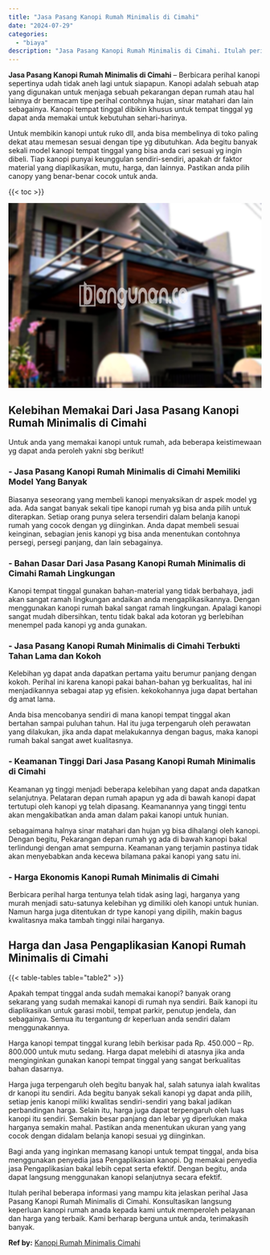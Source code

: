 ```yaml
---
title: "Jasa Pasang Kanopi Rumah Minimalis di Cimahi"
date: "2024-07-29"
categories: 
  - "biaya"
description: "Jasa Pasang Kanopi Rumah Minimalis di Cimahi. Itulah perihal beberapa informasi yang mampu kita jelaskan perihal Jasa Pasang Kanopi Rumah Minimalis di Cimahi..."
---
```


**Jasa Pasang Kanopi Rumah Minimalis di Cimahi** – Berbicara perihal kanopi sepertinya udah tidak aneh lagi untuk siapapun. Kanopi adalah sebuah atap yang digunakan untuk menjaga sebuah pekarangan depan rumah atau hal lainnya dr bermacam tipe perihal contohnya hujan, sinar matahari dan lain sebagainya. Kanopi tempat tinggal dibikin khusus untuk tempat tinggal yg dapat anda memakai untuk kebutuhan sehari-harinya.

Untuk membikin kanopi untuk ruko dll, anda bisa membelinya di toko paling dekat atau memesan sesuai dengan tipe yg dibutuhkan. Ada begitu banyak sekali model kanopi tempat tinggal yang bisa anda cari sesuai yg ingin dibeli. Tiap kanopi punyai keunggulan sendiri-sendiri, apakah dr faktor material yang diaplikasikan, mutu, harga, dan lainnya. Pastikan anda pilih canopy yang benar-benar cocok untuk anda.

{{< toc >}}

![Jasa Pasang Kanopi Rumah Minimalis di Cimahi](/images/harga-kanopi-minimalis-09.png)

## Kelebihan Memakai Dari Jasa Pasang Kanopi Rumah Minimalis di Cimahi

Untuk anda yang memakai kanopi untuk rumah, ada beberapa keistimewaan yg dapat anda peroleh yakni sbg berikut!

### \- Jasa Pasang Kanopi Rumah Minimalis di Cimahi Memiliki Model Yang Banyak

Biasanya seseorang yang membeli kanopi menyaksikan dr aspek model yg ada. Ada sangat banyak sekali tipe kanopi rumah yg bisa anda pilih untuk diterapkan. Setiap orang punya selera tersendiri dalam belanja kanopi rumah yang cocok dengan yg diinginkan. Anda dapat membeli sesuai keinginan, sebagian jenis kanopi yg bisa anda menentukan contohnya persegi, persegi panjang, dan lain sebagainya.

### \- Bahan Dasar Dari Jasa Pasang Kanopi Rumah Minimalis di Cimahi Ramah Lingkungan

Kanopi tempat tinggal gunakan bahan-material yang tidak berbahaya, jadi akan sangat ramah lingkungan andaikan anda mengaplikasikannya. Dengan menggunakan kanopi rumah bakal sangat ramah lingkungan. Apalagi kanopi sangat mudah dibersihkan, tentu tidak bakal ada kotoran yg berlebihan menempel pada kanopi yg anda gunakan.

### \- Jasa Pasang Kanopi Rumah Minimalis di Cimahi Terbukti Tahan Lama dan Kokoh

Kelebihan yg dapat anda dapatkan pertama yaitu berumur panjang dengan kokoh. Perihal ini karena kanopi pakai bahan-bahan yg berkualitas, hal ini menjadikannya sebagai atap yg efisien. kekokohannya juga dapat bertahan dg amat lama.

Anda bisa mencobanya sendiri di mana kanopi tempat tinggal akan bertahan sampai puluhan tahun. Hal itu juga terpengaruh oleh perawatan yang dilakukan, jika anda dapat melakukannya dengan bagus, maka kanopi rumah bakal sangat awet kualitasnya.

### \- Keamanan Tinggi Dari Jasa Pasang Kanopi Rumah Minimalis di Cimahi

Keamanan yg tinggi menjadi beberapa kelebihan yang dapat anda dapatkan selanjutnya. Pelataran depan rumah apapun yg ada di bawah kanopi dapat tertutupi oleh kanopi yg telah dipasang. Keamanannya yang tinggi tentu akan mengakibatkan anda aman dalam pakai kanopi untuk hunian.

sebagaimana halnya sinar matahari dan hujan yg bisa dihalangi oleh kanopi. Dengan begitu, Pekarangan depan rumah yg ada di bawah kanopi bakal terlindungi dengan amat sempurna. Keamanan yang terjamin pastinya tidak akan menyebabkan anda kecewa bilamana pakai kanopi yang satu ini.

### \- Harga Ekonomis Kanopi Rumah Minimalis di Cimahi

Berbicara perihal harga tentunya telah tidak asing lagi, harganya yang murah menjadi satu-satunya kelebihan yg dimiliki oleh kanopi untuk hunian. Namun harga juga ditentukan dr type kanopi yang dipilih, makin bagus kwalitasnya maka tambah tinggi nilai harganya.

## Harga dan Jasa Pengaplikasian Kanopi Rumah Minimalis di Cimahi

{{< table-tables table="table2" >}}

Apakah tempat tinggal anda sudah memakai kanopi? banyak orang sekarang yang sudah memakai kanopi di rumah nya sendiri. Baik kanopi itu diaplikasikan untuk garasi mobil, tempat parkir, penutup jendela, dan sebagainya. Semua itu tergantung dr keperluan anda sendiri dalam menggunakannya.

Harga kanopi tempat tinggal kurang lebih berkisar pada Rp. 450.000 – Rp. 800.000 untuk mutu sedang. Harga dapat melebihi di atasnya jika anda menginginkan gunakan kanopi tempat tinggal yang sangat berkualitas bahan dasarnya.

Harga juga terpengaruh oleh begitu banyak hal, salah satunya ialah kwalitas dr kanopi itu sendiri. Ada begitu banyak sekali kanopi yg dapat anda pilih, setiap jenis kanopi miliki kwalitas sendiri-sendiri yang bakal jadikan perbandingan harga. Selain itu, harga juga dapat terpengaruh oleh luas kanopi itu sendiri. Semakin besar panjang dan lebar yg diperlukan maka harganya semakin mahal. Pastikan anda menentukan ukuran yang yang cocok dengan didalam belanja kanopi sesuai yg diinginkan.

Bagi anda yang inginkan memasang kanopi untuk tempat tinggal, anda bisa menggunakan penyedia jasa Pengaplikasian kanopi. Dg memakai penyedia jasa Pengaplikasian bakal lebih cepat serta efektif. Dengan begitu, anda dapat langsung menggunakan kanopi selanjutnya secara efektif.

Itulah perihal beberapa informasi yang mampu kita jelaskan perihal Jasa Pasang Kanopi Rumah Minimalis di Cimahi. Konsultasikan langsung keperluan kanopi rumah anada kepada kami untuk memperoleh pelayanan dan harga yang terbaik. Kami berharap berguna untuk anda, terimakasih banyak.

**Ref by:**  [Kanopi Rumah Minimalis Cimahi](https://id.wikipedia.org/wiki/Kanopi)
